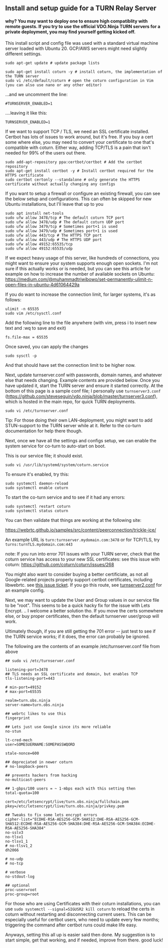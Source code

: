 ## Install and setup guide for a TURN Relay Server

#### why? You may want to deploy one to ensure high compatiblity with remote guests. If you try to use the official VDO.Ninja TURN servers for a private deployment, you may find yourself getting kicked off.

This install script and config file was used with a standard virtual machine server loaded with Ubuntu 20.  GCP/AWS servers might need slightly different settings.

```
sudo apt-get update # update package lists
 
sudo apt-get install coturn -y # install coturn, the implementation of the TURN server
sudo vi /etc/default/coturn # open the coturn configuration in Vim (you can also use nano or any other editor)
```
...and we uncomment the line:
```
#TURNSERVER_ENABLED=1
```
….leaving it like this:
```
TURNSERVER_ENABLED=1
```
If we want to support TCP / TLS, we need an SSL certificate installed. Certbot has lots of issues to work around, but it's free. If you buy a cert some where else, you may need to convert your certificate to one that's compatible with coturn. Either way, adding TCP/TLS is a pain that isn't needed for 99% of the users out there.
```
sudo add-apt-repository ppa:certbot/certbot # Add the certbot repository
sudo apt-get install certbot -y # Install certbot required for the HTTPS certificate
sudo certbot certonly --standalone # only generate the HTTPS certificate without actually changing any configs
```
If you want to setup a firewall or configure an existing firewall, you can see the below setup and configurations.  This can often be skipped for new Ubuntu installations, but I'll leave that up to you
```
sudo apt install net-tools
sudo ufw allow 3478/tcp # The default coturn TCP port
sudo ufw allow 3478/udp # The default coturn UDP port
sudo ufw allow 3479/tcp # Sometimes port+1 is used
sudo ufw allow 3479/udp # Sometimes port+1 is used
sudo ufw allow 443/tcp # The HTTPS TCP port
sudo ufw allow 443/udp # The HTTPS UDP port
sudo ufw allow 49152:65535/tcp
sudo ufw allow 49152:65535/udp
```
If we expect heavy usage of this server, like hundreds of connections, you might want to ensure your system supports enough open sockets. I'm not sure if this actually works or is needed, but you can see this article for example on how to increase the number of available sockets on Ubuntu: https://medium.com/@muhammadtriwibowo/set-permanently-ulimit-n-open-files-in-ubuntu-4d61064429a 

If you do want to increase the connection limit, for larger systems, it's as follows:
```
ulimit -n 65535
sudo vim /etc/sysctl.conf
```
Add the following line to the file anywhere (with vim, press i to insert new text and :wq to save and exit)
```
fs.file-max = 65535
```
Once saved, you can apply the changes
```
sudo sysctl -p
```
And that should have set the connection limit to be higher now.

Next, update turnserver.conf with passwords, domain names, and whatever else that needs changing.  Example contents are provided below.  Once you have updated it, start the TURN server and ensure it started correctly.  At the bottom of this page is a sample conf file; I personally use `turnserver3.conf` (https://github.com/steveseguin/vdo.ninja/blob/master/turnserver3.conf), which is hosted in the main repo, for quick TURN deployments.

```
sudo vi /etc/turnserver.conf
```
Tip: For those doing their own LAN-deployment, you might want to add STUN-support to the TURN server while at it. Refer to the co-turn documentation for help there though.

Next, once we have all the settings and configs setup, we can enable the system service for co-turn to auto-start on boot.

This is our service file; it should exist.
```
sudo vi /usr/lib/systemd/system/coturn.service
```
To ensure it's enabled, try this:
```
sudo systemctl daemon-reload
sudo systemctl enable coturn
```

To start the co-turn service and to see if it had any errors:
```
sudo systemctl restart coturn
sudo systemctl status coturn
```
You can then validate that things are working at the following site:

https://webrtc.github.io/samples/src/content/peerconnection/trickle-ice/

An example URL is `turn:turnserver.mydomain.com:3478`
or for TCP/TLS, try `turns:turnTLS.mydomain.com:443`

note: If you run into error 701 issues with your TURN server, check that the coturn service has access to your new SSL certificates:
see this issue with coturn: https://github.com/coturn/coturn/issues/268

You might also want to consider buying a better certificiate, as not all Google-related projects properly support certbot certificates, including libwebrtc. see [this issue ticket](https://github.com/coturn/coturn/issues/240#issuecomment-648550885).  If you go this route, see [turnserver2.conf](https://github.com/steveseguin/vdo.ninja/blob/master/turnserver2.conf) for an example config.

Next, we may want to update the User and Group values in our service file to be "root". This seems to be a quick hacky fix for the issue with Lets Encrypt. ..  I welcome a better solution tho.  If you move the certs somewhere else, or buy proper certificates, then the default turnserver user/group will work.

Ultimately though, if you are still getting the 701 error -- just test to see if the TURN service works; if it does, the error can probably be ignored.


The following are the contents of an example /etc/turnserver.conf file from above
```
## sudo vi /etc/turnserver.conf

listening-port=3478
## TLS needs an SSL certificate and domain, but enables TCP
tls-listening-port=443

# min-port=49152
# max-port=65535

realm=turn.obs.ninja
server-name=turn.obs.ninja

## webrtc likes to use this
fingerprint

## Lets just use Google since its more reliable
no-stun

lt-cred-mech
user=SOMESUERNAME:SOMEPASSWQORD

stale-nonce=600

## depreciated in newer coturn
# no-loopback-peers

## prevents hackers from hacking
no-multicast-peers

## 1-gbps/100 users = ~ 1-mbps each with this setting then
total-quota=100

cert=/etc/letsencrypt/live/turn.obs.ninja/fullchain.pem
pkey=/etc/letsencrypt/live/turn.obs.ninja/privkey.pem

## Tweaks to fix some lets encrypt errors
cipher-list="ECDHE-RSA-AES256-GCM-SHA512:DHE-RSA-AES256-GCM-SHA512:ECDHE-RSA-AES256-GCM-SHA384:DHE-RSA-AES256-GCM-SHA384:ECDHE-RSA-AES256-SHA384"
no-sslv3
no-tlsv1
no-tlsv1_1
# no-tlsv1_2
dh2066

# no-udp
# no-tcp

# verbose
no-stdout-log

## optional
proc-user=root
proc-group=root

```

For those who are using Certificates with their coturn installations, you can use `sudo systemctl --signal=SIGUSR2 kill coturn` to reload the certs in coturn without restarting and disconnecting current users. This can be especially useful for certbot users, who need to update every few months; triggering the command after certbot runs could make life easy.

Anyways, setting this all up is easier said then done. My suggestion is to start simple, get that working, and if needed, improve from there. good luck!
